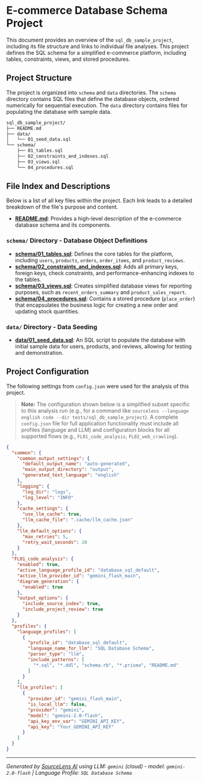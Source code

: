 # E-commerce Database Schema Project

This document provides an overview of the `sql_db_sample_project`, including its file structure and links to individual file analyses. This project defines the SQL schema for a simplified e-commerce platform, including tables, constraints, views, and stored procedures.

## Project Structure

The project is organized into `schema` and `data` directories. The `schema` directory contains SQL files that define the database objects, ordered numerically for sequential execution. The `data` directory contains files for populating the database with sample data.

```bash
sql_db_sample_project/
├── README.md
├── data/
│   └── 01_seed_data.sql
└── schema/
    ├── 01_tables.sql
    ├── 02_constraints_and_indexes.sql
    ├── 03_views.sql
    └── 04_procedures.sql
```

## File Index and Descriptions

Below is a list of all key files within the project. Each link leads to a detailed breakdown of the file's purpose and content.

*   **[README.md](./README.md)**: Provides a high-level description of the e-commerce database schema and its components.

### `schema/` Directory - Database Object Definitions

*   **[schema/01_tables.sql](./schema/01_tables.sql)**: Defines the core tables for the platform, including `users`, `products`, `orders`, `order_items`, and `product_reviews`.
*   **[schema/02_constraints_and_indexes.sql](./schema/02_constraints_and_indexes.sql)**: Adds all primary keys, foreign keys, check constraints, and performance-enhancing indexes to the tables.
*   **[schema/03_views.sql](./schema/03_views.sql)**: Creates simplified database views for reporting purposes, such as `recent_orders_summary` and `product_sales_report`.
*   **[schema/04_procedures.sql](./schema/04_procedures.sql)**: Contains a stored procedure (`place_order`) that encapsulates the business logic for creating a new order and updating stock quantities.

### `data/` Directory - Data Seeding

*   **[data/01_seed_data.sql](./data/01_seed_data.sql)**: An SQL script to populate the database with initial sample data for users, products, and reviews, allowing for testing and demonstration.

## Project Configuration

The following settings from `config.json` were used for the analysis of this project.

> **Note:** The configuration shown below is a simplified subset specific to this analysis run (e.g., for a command like `sourcelens --language english code --dir tests/sql_db_sample_project`). A complete `config.json` file for full application functionality must include all profiles (language and LLM) and configuration blocks for all supported flows (e.g., `FL01_code_analysis`, `FL02_web_crawling`).

```json
{
  "common": {
    "common_output_settings": {
      "default_output_name": "auto-generated",
      "main_output_directory": "output",
      "generated_text_language": "english"
    },
    "logging": {
      "log_dir": "logs",
      "log_level": "INFO"
    },
    "cache_settings": {
      "use_llm_cache": true,
      "llm_cache_file": ".cache/llm_cache.json"
    },
    "llm_default_options": {
      "max_retries": 5,
      "retry_wait_seconds": 20
    }
  },
  "FL01_code_analysis": {
    "enabled": true,
    "active_language_profile_id": "database_sql_default",
    "active_llm_provider_id": "gemini_flash_main",
    "diagram_generation": {
      "enabled": true
    },
    "output_options": {
      "include_source_index": true,
      "include_project_review": true
    }
  },
  "profiles": {
    "language_profiles": [
      {
        "profile_id": "database_sql_default",
        "language_name_for_llm": "SQL Database Schema",
        "parser_type": "llm",
        "include_patterns": [
          "*.sql", "*.ddl", "schema.rb", "*.prisma", "README.md"
        ]
      }
    ],
    "llm_profiles": [
      {
        "provider_id": "gemini_flash_main",
        "is_local_llm": false,
        "provider": "gemini",
        "model": "gemini-2.0-flash",
        "api_key_env_var": "GEMINI_API_KEY",
        "api_key": "Your_GEMINI_API_KEY"
      }
    ]
  }
}
```
---

*Generated by [SourceLens AI](https://github.com/openXFlow/sourceLensAI) using LLM: `gemini` (cloud) - model: `gemini-2.0-flash` | Language Profile: `SQL Database Schema`*
